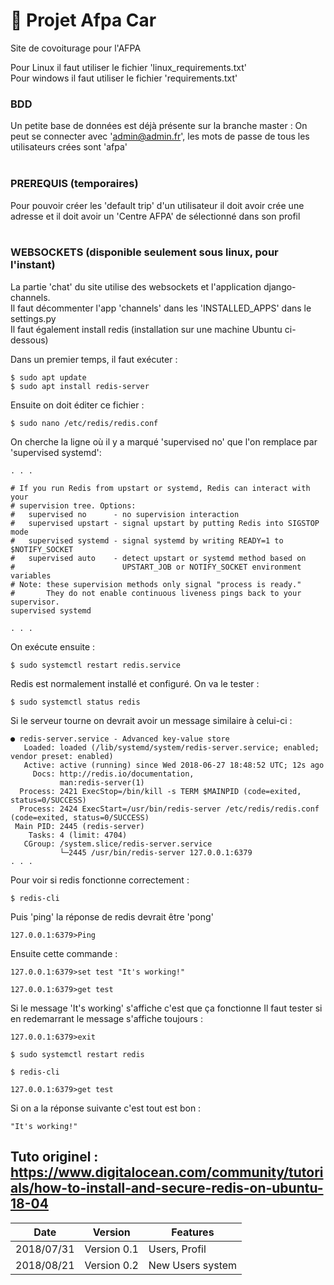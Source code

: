 # :notebook_with_decorative_cover: Projet Afpa Car
Site de covoiturage pour l'AFPA

Pour Linux il faut utiliser le fichier 'linux_requirements.txt'
<br>
Pour windows il faut utiliser le fichier 'requirements.txt'
<br>
### BDD
Un petite base de données est déjà présente sur la branche master :
On peut se connecter avec 'admin@admin.fr', les mots de passe de tous les utilisateurs crées sont 'afpa'
<br>
<br>

### PREREQUIS (temporaires)
Pour pouvoir créer les 'default trip' d'un utilisateur il doit avoir crée une adresse et il doit avoir un 'Centre AFPA' de sélectionné dans son profil
<br>
<br>

### WEBSOCKETS (disponible seulement sous linux, pour l'instant)

La partie 'chat' du site utilise des websockets et l'application django-channels. <br>
Il faut décommenter l'app 'channels' dans les 'INSTALLED_APPS' dans le settings.py
<br>
Il faut également install redis (installation sur une machine Ubuntu ci-dessous)

Dans un premier temps, il faut exécuter :
```
$ sudo apt update
$ sudo apt install redis-server
```

Ensuite on doit éditer ce fichier :
```
$ sudo nano /etc/redis/redis.conf
```
On cherche la ligne où il y a marqué 'supervised no' que l'on remplace par 'supervised systemd':
```
. . .

# If you run Redis from upstart or systemd, Redis can interact with your
# supervision tree. Options:
#   supervised no      - no supervision interaction
#   supervised upstart - signal upstart by putting Redis into SIGSTOP mode
#   supervised systemd - signal systemd by writing READY=1 to $NOTIFY_SOCKET
#   supervised auto    - detect upstart or systemd method based on
#                        UPSTART_JOB or NOTIFY_SOCKET environment variables
# Note: these supervision methods only signal "process is ready."
#       They do not enable continuous liveness pings back to your supervisor.
supervised systemd

. . .
```
On exécute ensuite :
```
$ sudo systemctl restart redis.service
```

Redis est normalement installé et configuré.
On va le tester :

```
$ sudo systemctl status redis
```

Si le serveur tourne on devrait avoir un message similaire à celui-ci :
```
● redis-server.service - Advanced key-value store
   Loaded: loaded (/lib/systemd/system/redis-server.service; enabled; vendor preset: enabled)
   Active: active (running) since Wed 2018-06-27 18:48:52 UTC; 12s ago
     Docs: http://redis.io/documentation,
           man:redis-server(1)
  Process: 2421 ExecStop=/bin/kill -s TERM $MAINPID (code=exited, status=0/SUCCESS)
  Process: 2424 ExecStart=/usr/bin/redis-server /etc/redis/redis.conf (code=exited, status=0/SUCCESS)
 Main PID: 2445 (redis-server)
    Tasks: 4 (limit: 4704)
   CGroup: /system.slice/redis-server.service
           └─2445 /usr/bin/redis-server 127.0.0.1:6379
. . .
```

Pour voir si redis fonctionne correctement :
```
$ redis-cli
```
Puis 'ping' la réponse de redis devrait être 'pong'
```
127.0.0.1:6379>Ping
```

Ensuite cette commande :
```
127.0.0.1:6379>set test "It's working!"
```
```
127.0.0.1:6379>get test
```
Si le message 'It's working' s'affiche c'est que ça fonctionne
Il faut tester si en redemarrant le message s'affiche toujours :
```
127.0.0.1:6379>exit
```
```
$ sudo systemctl restart redis
```
```
$ redis-cli
```
```
127.0.0.1:6379>get test
```
Si on a la réponse suivante c'est tout est bon :
```
"It's working!"
```

Tuto originel : https://www.digitalocean.com/community/tutorials/how-to-install-and-secure-redis-on-ubuntu-18-04
------------------------------------


Date | Version | Features
----| ----| ----
2018/07/31 | Version 0.1 | Users, Profil
2018/08/21 | Version 0.2 | New Users system
